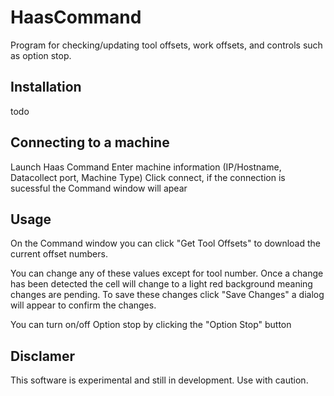 # HaasCommand
Program for checking/updating tool offsets, work offsets, and controls such as option stop.

## Installation
todo

## Connecting to a machine

Launch Haas Command
Enter machine information (IP/Hostname, Datacollect port, Machine Type)
Click connect, if the connection is sucessful the Command window will apear

## Usage

On the Command window you can click "Get Tool Offsets" to download the current offset numbers.

You can change any of these values except for tool number. Once a change has been detected the cell will change to a light red background meaning changes are pending.
To save these changes click "Save Changes" a dialog will appear to confirm the changes.

You can turn on/off Option stop by clicking the "Option Stop" button

## Disclamer
This software is experimental and still in development. Use with caution.
